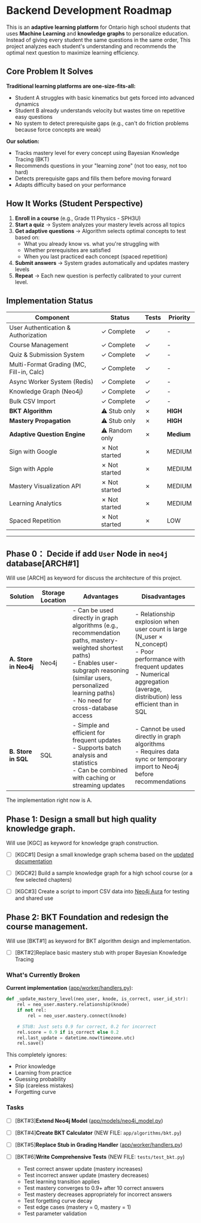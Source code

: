 # Backend Development Roadmap

This is an **adaptive learning platform** for Ontario high school students that uses **Machine Learning** and **knowledge graphs** to personalize education. Instead of giving every student the same questions in the same order, This project analyzes each 
student's understanding and recommends the optimal next question to maximize learning 
efficiency.

## Core Problem It Solves

**Traditional learning platforms are one-size-fits-all:**
- Student A struggles with basic kinematics but gets forced into advanced dynamics
- Student B already understands velocity but wastes time on repetitive easy questions
- No system to detect prerequisite gaps (e.g., can't do friction problems because 
  force concepts are weak)

**Our solution:**
- Tracks mastery level for every concept using Bayesian Knowledge Tracing (BKT)
- Recommends questions in your "learning zone" (not too easy, not too hard)
- Detects prerequisite gaps and fills them before moving forward
- Adapts difficulty based on your performance

## How It Works (Student Perspective)

1. **Enroll in a course** (e.g., Grade 11 Physics - SPH3U)
2. **Start a quiz** → System analyzes your mastery levels across all topics
3. **Get adaptive questions** → Algorithm selects optimal concepts to test based on:
   - What you already know vs. what you're struggling with
   - Whether prerequisites are satisfied
   - When you last practiced each concept (spaced repetition)
4. **Submit answers** → System grades automatically and updates mastery levels
5. **Repeat** → Each new question is perfectly calibrated to your current level.




## Implementation Status

| Component | Status | Tests | Priority |
|-----------|--------|-------|----------|
| User Authentication & Authorization | ✓ Complete | ✓ | - |
| Course Management | ✓ Complete | ✓ | - |
| Quiz & Submission System | ✓ Complete | ✓ | - |
| Multi-Format Grading (MC, Fill-in, Calc) | ✓ Complete | ✓ | - |
| Async Worker System (Redis) | ✓ Complete | ✓ | - |
| Knowledge Graph (Neo4j) | ✓ Complete | ✓ | - |
| Bulk CSV Import | ✓ Complete | ✓ | - |
| **BKT Algorithm** | ⚠️ Stub only | ✗ | **HIGH** |
| **Mastery Propagation** | ⚠️ Stub only | ✗ | **HIGH** |
| **Adaptive Question Engine** | ⚠️ Random only | ✗ | **Medium** |
| Sign with Google| ✗ Not started| ✗ | MEDIUM |
| Sign with Apple| ✗ Not started| ✗ | MEDIUM |
| Mastery Visualization API | ✗ Not started | ✗ | MEDIUM |
| Learning Analytics | ✗ Not started | ✗ | MEDIUM |
| Spaced Repetition | ✗ Not started | ✗ | LOW |

---
## Phase 0： Decide if add `User` Node in `neo4j` database[ARCH#1]

Will use [ARCH] as keyword for discuss the architecture of this project. 

| Solution | Storage Location |  Advantages | Disadvantages |
| ---------- | -------------- | -------|-------- |
| **A. Store in Neo4j** | Neo4j  | - Can be used directly in graph algorithms (e.g., recommendation paths, mastery-weighted shortest paths)<br>- Enables user-subgraph reasoning (similar users, personalized learning paths)<br>- No need for cross-database access | - Relationship explosion when user count is large (N_user × N_concept)<br>- Poor performance with frequent updates<br>- Numerical aggregation (average, distribution) less efficient than in SQL |
| **B. Store in SQL** | SQL | - Simple and efficient for frequent updates<br>- Supports batch analysis and statistics<br>- Can be combined with caching or streaming updates | - Cannot be used directly in graph algorithms<br>- Requires data sync or temporary import to Neo4j before recommendations |

The implementation right now is A.

## Phase 1: Design a small but high quality knowledge graph.
Will use [KGC] as keyword for knowledge graph construction.

- [ ] [KGC#1] Design a small knowledge graph schema based on the [updated documentation](/docs/knowledge_graph.md)
- [ ] [KGC#2] Build a sample knowledge graph for a high school course (or a few selected chapters)
- [ ] [KGC#3] Create a script to import CSV data into [Neo4j Aura](https://neo4j.com/product/auradb/) for testing and shared use


## Phase 2: BKT Foundation and redesign the course management. 

Will use [BKT#1] as keyword for BKT algorithm design and implementation. 

- [ ] [BKT#2]Replace basic mastery stub with proper Bayesian Knowledge Tracing

### What's Currently Broken

**Current implementation** ([app/worker/handlers.py](app/worker/handlers.py)):
```python
def _update_mastery_level(neo_user, knode, is_correct, user_id_str):
    rel = neo_user.mastery.relationship(knode)
    if not rel:
        rel = neo_user.mastery.connect(knode)

    # STUB: Just sets 0.9 for correct, 0.2 for incorrect
    rel.score = 0.9 if is_correct else 0.2
    rel.last_update = datetime.now(timezone.utc)
    rel.save()
```

This completely ignores:
- Prior knowledge
- Learning from practice
- Guessing probability
- Slip (careless mistakes)
- Forgetting curve

### Tasks

- [ ] [BKT#3]**Extend Neo4j Model** ([app/models/neo4j_model.py](app/models/neo4j_model.py))

- [ ] [BKT#4]**Create BKT Calculator** (NEW FILE: `app/algorithms/bkt.py`)


- [ ] [BKT#5]**Replace Stub in Grading Handler** ([app/worker/handlers.py](app/worker/handlers.py))


- [ ] [BKT#6]**Write Comprehensive Tests** (NEW FILE: `tests/test_bkt.py`)
  - Test correct answer update (mastery increases)
  - Test incorrect answer update (mastery decreases)
  - Test learning transition applies
  - Test mastery converges to 0.9+ after 10 correct answers
  - Test mastery decreases appropriately for incorrect answers
  - Test forgetting curve decay
  - Test edge cases (mastery = 0, mastery = 1)
  - Test parameter validation